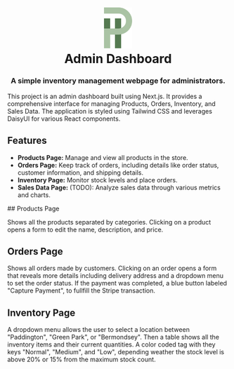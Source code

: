 <h1 align="center">
<img width="64" src="./public/logo.svg" alt="Phab Pharmacy"/>
<br>
Admin Dashboard
</h1>

<h3 align="center">A simple inventory management webpage for administrators. </h3>

This project is an admin dashboard built using Next.js. It provides a comprehensive interface for managing Products, Orders, Inventory, and Sales Data. The application is styled using Tailwind CSS and leverages DaisyUI for various React components.

## Features

- **Products Page:** Manage and view all products in the store.
- **Orders Page:** Keep track of orders, including details like order status, customer information, and shipping details.
- **Inventory Page:** Monitor stock levels and place orders.
- **Sales Data Page:** (TODO): Analyze sales data through various metrics and charts.

## Products Page

Shows all the products separated by categories. Clicking on a product opens a form to edit the name, description, and price.

## Orders Page

Shows all orders made by customers. Clicking on an order opens a form that reveals more details including delivery address and a dropdown menu to set the order status. If the payment was completed, a blue button labeled "Capture Payment", to fullfill the Stripe transaction.

## Inventory Page

A dropdown menu allows the user to select a location between "Paddington", "Green Park", or "Bermondsey". Then a table shows all the inventory items and their current quantities. A color coded tag with they keys "Normal", "Medium", and "Low", depending weather the stock level is above 20% or 15% from the maximum stock count.
